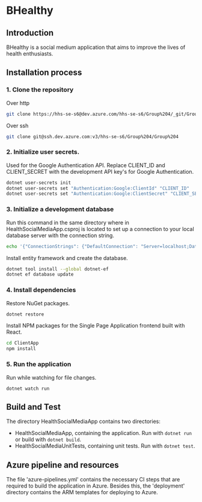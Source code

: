 # BHealthy

## Introduction

BHealthy is a social medium application that aims to improve the lives of health enthusiasts.

## Installation process

### 1. Clone the repository

Over http

```bash
git clone https://hhs-se-s6@dev.azure.com/hhs-se-s6/Group%204/_git/Group%204
```

Over ssh

```bash
git clone git@ssh.dev.azure.com:v3/hhs-se-s6/Group%204/Group%204
```

### 2. Initialize user secrets.

Used for the Google Authentication API. Replace CLIENT_ID and CLIENT_SECRET with the development API key's for Google Authentication.

```bash
dotnet user-secrets init
dotnet user-secrets set "Authentication:Google:ClientId" "CLIENT_ID"
dotnet user-secrets set "Authentication:Google:ClientSecret" "CLIENT_SECRET"
```

### 3. Initialize a development database

Run this command in the same directory where in HealthSocialMediaApp.csproj is located to set up a connection to your local database server with the connection string.

```bash
echo '{"ConnectionStrings": {"DefaultConnection": "Server=localhost;Database=BHealthy;User Id=;Password="}}' >localsettings.json
```

Install entity framework and create the database.

```bash
dotnet tool install --global dotnet-ef
dotnet ef database update
```

### 4. Install dependencies

Restore NuGet packages.

```bash
dotnet restore
```

Install NPM packages for the Single Page Application frontend built with React.

```bash
cd ClientApp
npm install
```

### 5. Run the application

Run while watching for file changes.

```
dotnet watch run
```

## Build and Test

The directory HealthSocialMediaApp contains two directories:

- HealthSocialMediaApp, containing the application. Run with `dotnet run` or build with `dotnet build`.
- HealthSocialMediaUnitTests, containing unit tests. Run with `dotnet test`.

## Azure pipeline and resources

The file 'azure-pipelines.yml' contains the necessary CI steps that are required to build the application in Azure. Besides this, the 'deployment' directory contains the ARM templates for deploying to Azure.
